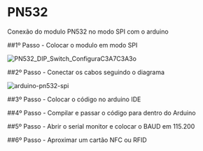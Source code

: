 # PN532
Conexão do modulo PN532 no modo SPI com o arduino


##1º Passo - Colocar o modulo em modo SPI

![PN532_DIP_Switch_ConfiguraC3A7C3A3o](https://github.com/Ch1cro/PN532/assets/120192957/72cf1eb0-fc50-4465-8da6-5164898ceab2)


##2º Passo - Conectar os cabos seguindo o diagrama

![arduino-pn532-spi](https://github.com/Ch1cro/PN532/assets/120192957/47e7b713-532b-4a47-9545-e093f4314587)

##3º Passo - Colocar o código no arduino IDE

##4º Passo - Compilar e passar o código para dentro do Arduino

##5º Passo - Abrir o serial monitor e colocar o BAUD em 115.200

##6º Passo - Aproximar um cartão NFC ou RFID
